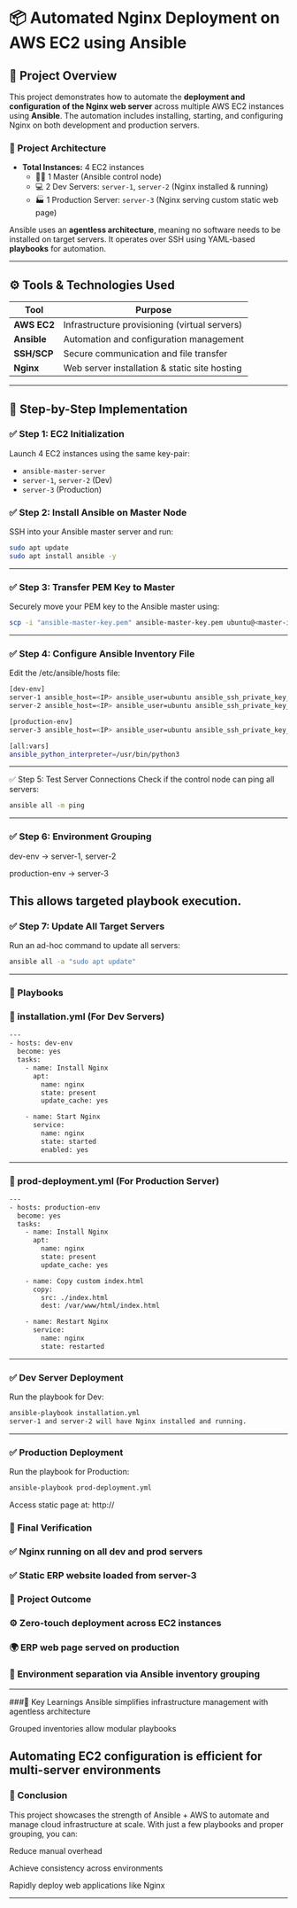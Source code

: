 # 📦 Automated Nginx Deployment on AWS EC2 using Ansible

## 📘 Project Overview

This project demonstrates how to automate the **deployment and configuration of the Nginx web server** across multiple AWS EC2 instances using **Ansible**. The automation includes installing, starting, and configuring Nginx on both development and production servers.

### 🔧 Project Architecture

- **Total Instances:** 4 EC2 instances
  - 🧑‍✈️ 1 Master (Ansible control node)
  - 💻 2 Dev Servers: `server-1`, `server-2` (Nginx installed & running)
  - 🏭 1 Production Server: `server-3` (Nginx serving custom static web page)

Ansible uses an **agentless architecture**, meaning no software needs to be installed on target servers. It operates over SSH using YAML-based **playbooks** for automation.

---

## ⚙️ Tools & Technologies Used

| Tool        | Purpose                                       |
|-------------|-----------------------------------------------|
| **AWS EC2** | Infrastructure provisioning (virtual servers) |
| **Ansible** | Automation and configuration management       |
| **SSH/SCP** | Secure communication and file transfer        |
| **Nginx**   | Web server installation & static site hosting |

---

## 🚀 Step-by-Step Implementation

### ✅ Step 1: EC2 Initialization

Launch 4 EC2 instances using the same key-pair:

- `ansible-master-server`
- `server-1`, `server-2` (Dev)
- `server-3` (Production)

### ✅ Step 2: Install Ansible on Master Node

SSH into your Ansible master server and run:

```bash
sudo apt update
sudo apt install ansible -y
```
---

### ✅ Step 3: Transfer PEM Key to Master
Securely move your PEM key to the Ansible master using:

```bash
scp -i "ansible-master-key.pem" ansible-master-key.pem ubuntu@<master-ip>:/home/ubuntu/keys/

````
---
### ✅ Step 4: Configure Ansible Inventory File
Edit the /etc/ansible/hosts file:
```bash
[dev-env]
server-1 ansible_host=<IP> ansible_user=ubuntu ansible_ssh_private_key_file=/home/ubuntu/keys/ansible-master-key.pem
server-2 ansible_host=<IP> ansible_user=ubuntu ansible_ssh_private_key_file=/home/ubuntu/keys/ansible-master-key.pem

[production-env]
server-3 ansible_host=<IP> ansible_user=ubuntu ansible_ssh_private_key_file=/home/ubuntu/keys/ansible-master-key.pem

[all:vars]
ansible_python_interpreter=/usr/bin/python3
```
---
✅ Step 5: Test Server Connections
Check if the control node can ping all servers:
```bash
ansible all -m ping
```
---

### ✅ Step 6: Environment Grouping
dev-env → server-1, server-2

production-env → server-3

This allows targeted playbook execution.
---

### ✅ Step 7: Update All Target Servers
Run an ad-hoc command to update all servers:
```bash
ansible all -a "sudo apt update"
```
---
### 📄 Playbooks
### 📁 installation.yml (For Dev Servers)
```bash
---
- hosts: dev-env
  become: yes
  tasks:
    - name: Install Nginx
      apt:
        name: nginx
        state: present
        update_cache: yes

    - name: Start Nginx
      service:
        name: nginx
        state: started
        enabled: yes
```
---
### 📁 prod-deployment.yml (For Production Server)
```bash
---
- hosts: production-env
  become: yes
  tasks:
    - name: Install Nginx
      apt:
        name: nginx
        state: present
        update_cache: yes

    - name: Copy custom index.html
      copy:
        src: ./index.html
        dest: /var/www/html/index.html

    - name: Restart Nginx
      service:
        name: nginx
        state: restarted
```
---

### ✅ Dev Server Deployment
Run the playbook for Dev:
```bash
ansible-playbook installation.yml
server-1 and server-2 will have Nginx installed and running.
```
---
### ✅ Production Deployment
Run the playbook for Production:
```bash
ansible-playbook prod-deployment.yml
```
Access static page at: http://<server-3-public-ip>

### 🧪 Final Verification
### ✅ Nginx running on all dev and prod servers

### ✅ Static ERP website loaded from server-3

### 🎯 Project Outcome
### ⚙️ Zero-touch deployment across EC2 instances

### 🌍 ERP web page served on production

### 📁 Environment separation via Ansible inventory grouping
---
###📘 Key Learnings
Ansible simplifies infrastructure management with agentless architecture

Grouped inventories allow modular playbooks

Automating EC2 configuration is efficient for multi-server environments
---

### 🏁 Conclusion
This project showcases the strength of Ansible + AWS to automate and manage cloud infrastructure at scale. With just a few playbooks and proper grouping, you can:

Reduce manual overhead

Achieve consistency across environments

Rapidly deploy web applications like Nginx


---
